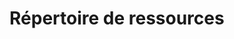 # Répertoire de ressources

            
<!-- material/tags { exclude: [Cours 1, Cours 2, Cours 3, Cours 4, Cours 5] } -->
